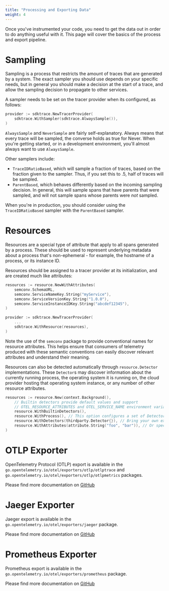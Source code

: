 ```yaml
---
title: "Processing and Exporting Data"
weight: 4
---
```


Once you've instrumented your code, you need to get the data out in order to do anything useful with it. This page will cover the basics of the process and export pipeline.

# Sampling

Sampling is a process that restricts the amount of traces that are generated by a system. The exact sampler you should use depends on your specific needs, but in general you should make a decision at the start of a trace, and allow the sampling decision to propagate to other services.

A sampler needs to be set on the tracer provider when its configured, as follows:

```go
provider := sdktrace.NewTracerProvider(
	sdktrace.WithSampler(sdktrace.AlwaysSample()),
)
```

`AlwaysSample` and `NeverSample` are fairly self-explanatory. Always means that every trace will be sampled, the converse holds as true for Never. When you're getting started, or in a development environment, you'll almost always want to use `AlwaysSample`.

Other samplers include:

* `TraceIDRatioBased`, which will sample a fraction of traces, based on the fraction given to the sampler. Thus, if you set this to .5, half of traces will be sampled.
* `ParentBased`, which behaves differently based on the incoming sampling decision. In general, this will sample spans that have parents that were sampled, and will not sample spans whose parents were _not_ sampled.

When you're in production, you should consider using the `TraceIDRatioBased` sampler with the `ParentBased` sampler.

# Resources

Resources are a special type of attribute that apply to all spans generated by a process. These should be used to represent underlying metadata about a process that's non-ephemeral - for example, the hostname of a process, or its instance ID.

Resources should be assigned to a tracer provider at its initialization, and are created much like attributes:

```go
resources := resource.NewWithAttributes(
	semconv.SchemaURL,
	semconv.ServiceNameKey.String("myService"),
	semconv.ServiceVersionKey.String("1.0.0"),
	semconv.ServiceInstanceIDKey.String("abcdef12345"),
)

provider := sdktrace.NewTracerProvider(
	...
	sdktrace.WithResource(resources),
)
```

Note the use of the `semconv` package to provide conventional names for resource attributes.  This helps ensure that consumers of telemetry produced with these semantic conventions can
easily discover relevant attributes and understand their meaning.

Resources can also be detected automatically through `resource.Detector` implementations.  These `Detector`s may discover information about the currently running process, the operating
system it is running on, the cloud provider hosting that operating system instance, or any number of other resource attributes.

```go
resources := resource.New(context.Background(),
	// Builtin detectors provide default values and support
	// OTEL_RESOURCE_ATTRIBUTES and OTEL_SERVICE_NAME environment variables
	resource.WithBuiltinDetectors(),
	resource.WithProcess(), // This option configures a set of Detectors that discover process information
	resource.WithDetectors(thirdparty.Detector{}), // Bring your own external Detector implementation
	resource.WithAttributes(attribute.String("foo", "bar")), // Or specify resource attributes directly
)
```

# OTLP Exporter

OpenTelemetry Protocol (OTLP) export is available in the `go.opentelemetry.io/otel/exporters/otlp/otlptrace` and `go.opentelemetry.io/otel/exporters/otlp/otlpmetrics` packages.

Please find more documentation on [GitHub](https://github.com/open-telemetry/opentelemetry-go/tree/main/exporters/otlp)

# Jaeger Exporter

Jaeger export is available in the `go.opentelemetry.io/otel/exporters/jaeger` package.

Please find more documentation on [GitHub](https://github.com/open-telemetry/opentelemetry-go/tree/main/exporters/jaeger)

# Prometheus Exporter

Prometheus export is available in the `go.opentelemetry.io/otel/exporters/prometheus` package.

Please find more documentation on [GitHub](https://github.com/open-telemetry/opentelemetry-go/tree/main/exporters/prometheus)
